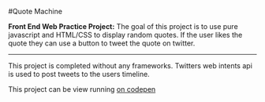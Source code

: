 #Quote Machine

**Front End Web Practice Project:** The goal of this project is to use pure javascript and HTML/CSS to display random quotes. If the user likes the quote they can use a button to tweet the quote on twitter.

------------

This project is completed without any frameworks. Twitters web intents api is used to post tweets to the users timeline.

This project can be view running [on codepen](http://codepen.io/VanVlack/pen/MwEWjx)